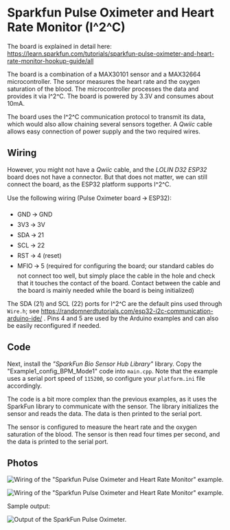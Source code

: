 # Sparkfun Pulse Oximeter and Heart Rate Monitor (I^2^C)

The board is explained in detail here:\
<https://learn.sparkfun.com/tutorials/sparkfun-pulse-oximeter-and-heart-rate-monitor-hookup-guide/all>

The board is a combination of a MAX30101 sensor and a MAX32664
microcontroller. The sensor measures the heart rate and the oxygen
saturation of the blood. The microcontroller processes the data and
provides it via I^2^C. The board is powered by 3.3V and consumes about
10mA.

The board uses the I^2^C communication protocol to transmit its data,
which would also allow chaining several sensors together. A *Qwiic*
cable allows easy connection of power supply and the two required wires.

## Wiring

However, you might not have a *Qwiic* cable, and the *LOLIN D32 ESP32* board
does not have a connector. But that does not matter, we can still
connect the board, as the ESP32 platform supports I^2^C.

Use the following wiring (Pulse Oximeter board 🡪 ESP32):

- GND 🡪 GND
- 3V3 🡪 3V
- SDA 🡪 21
- SCL 🡪 22
- RST 🡪 4 (reset)
- MFIO 🡪 5 (required for configuring the board; our standard cables do
    not connect too well, but simply place the cable in the hole and
    check that it touches the contact of the board. Contact between the
    cable and the board is mainly needed while the board is being
    initialized)

The SDA (21) and SCL (22) ports for I^2^C are the default pins used
through `Wire.h`; see
<https://randomnerdtutorials.com/esp32-i2c-communication-arduino-ide/> .
Pins 4 and 5 are used by the Arduino examples and can also be easily
reconfigured if needed.

## Code

Next, install the *"SparkFun Bio Sensor Hub Library"* library. Copy the
"Example1_config_BPM_Mode1" code into `main.cpp`. Note that the example
uses a serial port speed of `115200`, so configure your `platform.ini` file
accordingly.

The code is a bit more complex than the previous examples, as it uses
the SparkFun library to communicate with the sensor. The library
initializes the sensor and reads the data. The data is then printed to
the serial port.

The sensor is configured to measure the heart rate and the oxygen
saturation of the blood. The sensor is then read four times per second,
and the data is printed to the serial port.

## Photos

![Wiring of the \"Sparkfun Pulse Oximeter and Heart Rate Monitor\"
example.](./media/wiring-sparkfun-pulse-oximeter-1.jpeg)

![Wiring of the \"Sparkfun Pulse Oximeter and Heart Rate Monitor\"
example.](./media/wiring-sparkfun-pulse-oximeter-2.jpeg)

Sample output:

![Output of the SparkFun Pulse
Oximeter.](./media/output-sparkfun-pulse-oximeter.png)
